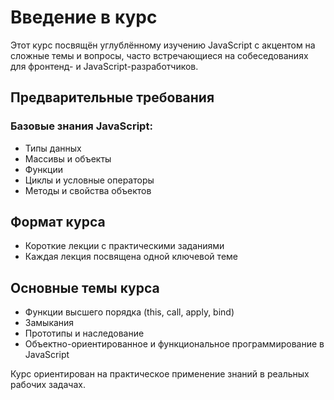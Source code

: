 # Введение в курс

Этот курс посвящён углублённому изучению JavaScript с акцентом на сложные темы и вопросы, часто встречающиеся на собеседованиях для фронтенд- и JavaScript-разработчиков.

## Предварительные требования

### Базовые знания JavaScript:

- Типы данных
- Массивы и объекты
- Функции
- Циклы и условные операторы
- Методы и свойства объектов

## Формат курса

- Короткие лекции с практическими заданиями
- Каждая лекция посвящена одной ключевой теме

## Основные темы курса

- Функции высшего порядка (this, call, apply, bind)
- Замыкания
- Прототипы и наследование
- Объектно-ориентированное и функциональное программирование в JavaScript

Курс ориентирован на практическое применение знаний в реальных рабочих задачах.
